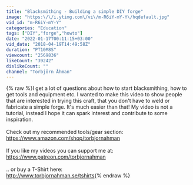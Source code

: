 ```yaml
---
title: "Blacksmithing - Building a simple DIY forge"
image: "https:\/\/i.ytimg.com\/vi\/m-R6iY-mY-Y\/hqdefault.jpg"
vid_id: "m-R6iY-mY-Y"
categories: "Education"
tags: ["DIY","forge","howto"]
date: "2022-01-17T00:11:15+03:00"
vid_date: "2018-04-19T14:49:58Z"
duration: "PT10M8S"
viewcount: "2569836"
likeCount: "39242"
dislikeCount: ""
channel: "Torbjörn Åhman"
---
```

{% raw %}I get a lot of questions about how to start blacksmithing, how to get  tools and equipment etc. I wanted to make this video to show people that are interested in trying this craft, that you don't have to weld or fabricate a simple forge. It's much easier than that! My video is not a tutorial, instead I hope it can spark interest and contribute to some inspiration.<br /><br />Check out my recommended tools/gear section:<br /><a rel="nofollow" target="blank" href="https://www.amazon.com/shop/torbjornahman">https://www.amazon.com/shop/torbjornahman</a><br /><br />If you like my videos you can support me at:<br /><a rel="nofollow" target="blank" href="https://www.patreon.com/torbjornahman">https://www.patreon.com/torbjornahman</a><br /><br />.. or buy a T-Shirt here:<br /><a rel="nofollow" target="blank" href="http://www.torbjornahman.se/tshirts">http://www.torbjornahman.se/tshirts</a>{% endraw %}
